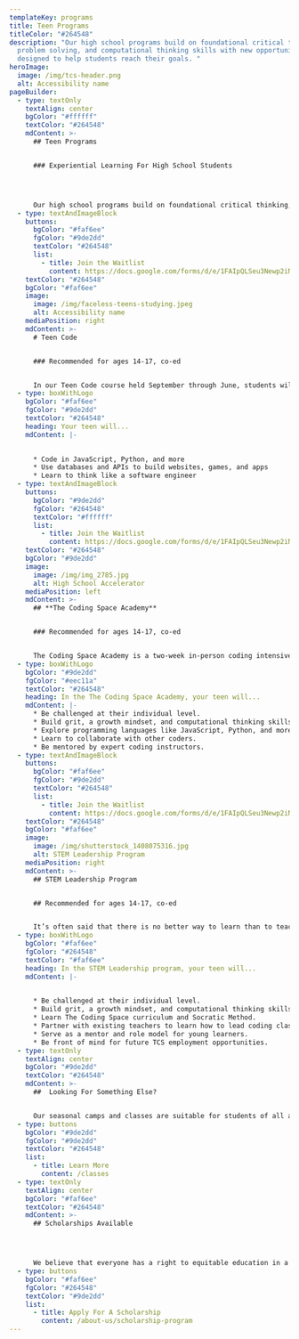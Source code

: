 ```yaml
---
templateKey: programs
title: Teen Programs
titleColor: "#264548"
description: "Our high school programs build on foundational critical thinking,
  problem solving, and computational thinking skills with new opportunities
  designed to help students reach their goals. "
heroImage:
  image: /img/tcs-header.png
  alt: Accessibility name
pageBuilder:
  - type: textOnly
    textAlign: center
    bgColor: "#ffffff"
    textColor: "#264548"
    mdContent: >-
      ## Teen Programs


      ### Experiential Learning For High School Students




      Our high school programs build on foundational critical thinking, problem solving, and computational thinking skills with new opportunities designed to help students reach their goals. From working through larger independent projects to developing leadership and mentoring capabilities, these programs aim to build confidence, self-expression, and connection.
  - type: textAndImageBlock
    buttons:
      bgColor: "#faf6ee"
      fgColor: "#9de2dd"
      textColor: "#264548"
      list:
        - title: Join the Waitlist
          content: https://docs.google.com/forms/d/e/1FAIpQLSeu3Newp2iNeU-9XHNVcLdOEs8N9B9oPTYjTikCmRBHWQ1Bdg/viewform
    textColor: "#264548"
    bgColor: "#faf6ee"
    image:
      image: /img/faceless-teens-studying.jpeg
      alt: Accessibility name
    mediaPosition: right
    mdContent: >-
      # Teen Code


      ### Recommended for ages 14-17, co-ed


      In our Teen Code course held September through June, students will work in several languages depending on their experience. Beginners will learn JavaScript, the language of the web, through creating projects in WoofJS, our JavaScript learning platform. Intermediate coders will learn to build web-based games and applications in JavaScript, HTML, and CSS. More advanced coders will take a deeper dive into advanced JavaScript or work in Python, Java, or another text-based language of their choosing.
  - type: boxWithLogo
    bgColor: "#faf6ee"
    fgColor: "#9de2dd"
    textColor: "#264548"
    heading: Your teen will...
    mdContent: |-
      

      * Code in JavaScript, Python, and more
      * Use databases and APIs to build websites, games, and apps
      * Learn to think like a software engineer
  - type: textAndImageBlock
    buttons:
      bgColor: "#9de2dd"
      fgColor: "#264548"
      textColor: "#ffffff"
      list:
        - title: Join the Waitlist
          content: https://docs.google.com/forms/d/e/1FAIpQLSeu3Newp2iNeU-9XHNVcLdOEs8N9B9oPTYjTikCmRBHWQ1Bdg/viewform
    textColor: "#264548"
    bgColor: "#9de2dd"
    image:
      image: /img/img_2785.jpg
      alt: High School Accelerator
    mediaPosition: left
    mdContent: >-
      ## **The Coding Space Academy**


      ### Recommended for ages 14-17, co-ed


      The Coding Space Academy is a two-week in-person coding intensive held over the summer for rising 9th, 10th, 11th, and 12th graders. In this brand new rigorous pre-college program, coding novices and experienced programmers alike will pick up the hard skills of coding, dive into the professional and collegiate world of computer science, test their limits, make friends, and be treated like the young adults that they are — all in an immersive boot camp setting.
  - type: boxWithLogo
    bgColor: "#9de2dd"
    fgColor: "#eec11a"
    textColor: "#264548"
    heading: In the The Coding Space Academy, your teen will...
    mdContent: |-
      * Be challenged at their individual level.
      * Build grit, a growth mindset, and computational thinking skills.
      * Explore programming languages like JavaScript, Python, and more.
      * Learn to collaborate with other coders.
      * Be mentored by expert coding instructors.
  - type: textAndImageBlock
    buttons:
      bgColor: "#faf6ee"
      fgColor: "#9de2dd"
      textColor: "#264548"
      list:
        - title: Join the Waitlist
          content: https://docs.google.com/forms/d/e/1FAIpQLSeu3Newp2iNeU-9XHNVcLdOEs8N9B9oPTYjTikCmRBHWQ1Bdg/viewform
    textColor: "#264548"
    bgColor: "#faf6ee"
    image:
      image: /img/shutterstock_1408075316.jpg
      alt: STEM Leadership Program
    mediaPosition: right
    mdContent: >-
      ## STEM Leadership Program


      ## Recommended for ages 14-17, co-ed


      It’s often said that there is no better way to learn than to teach. Similar to a CIT program, this program is designed for teenagers who enjoy helping younger learners and serving as a mentor and role model. After learning our curriculum, our STEM Leadership students join our teacher training program, where they’ll become adept in teaching using the Socratic Method. As they progress, they’ll team up with our expert teachers to lead coding classes for younger students.
  - type: boxWithLogo
    bgColor: "#faf6ee"
    fgColor: "#264548"
    textColor: "#faf6ee"
    heading: In the STEM Leadership program, your teen will...
    mdContent: |-
      

      * Be challenged at their individual level.
      * Build grit, a growth mindset, and computational thinking skills.
      * Learn The Coding Space curriculum and Socratic Method.
      * Partner with existing teachers to learn how to lead coding classes.
      * Serve as a mentor and role model for young learners.
      * Be front of mind for future TCS employment opportunities.
  - type: textOnly
    textAlign: center
    bgColor: "#9de2dd"
    textColor: "#264548"
    mdContent: >-
      ##  Looking For Something Else?


      Our seasonal camps and classes are suitable for students of all ages and skill levels. Click below to learn more about our experience levels or get personalized recommendations by checking what you're interested in.
  - type: buttons
    bgColor: "#9de2dd"
    fgColor: "#9de2dd"
    textColor: "#264548"
    list:
      - title: Learn More
        content: /classes
  - type: textOnly
    textAlign: center
    bgColor: "#faf6ee"
    textColor: "#264548"
    mdContent: >-
      ## Scholarships Available




      We believe that everyone has a right to equitable education in a safe and inclusive learning environment and are committed to increasing access to our high-quality coding programs. Our scholarship program accounts for 25 percent of the students we teach. Our long-term goal as we work towards educational equity is to reach 50 percent of our students through at-cost and pro-bono services.
  - type: buttons
    bgColor: "#faf6ee"
    fgColor: "#264548"
    textColor: "#9de2dd"
    list:
      - title: Apply For A Scholarship
        content: /about-us/scholarship-program
---
```

